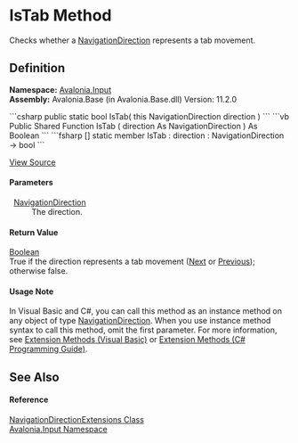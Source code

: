 # IsTab Method


Checks whether a <a href="T_Avalonia_Input_NavigationDirection">NavigationDirection</a> represents a tab movement.



## Definition
**Namespace:** <a href="N_Avalonia_Input">Avalonia.Input</a>  
**Assembly:** Avalonia.Base (in Avalonia.Base.dll) Version: 11.2.0

<Tabs groupId="api-code-preview">
<TabItem value="csharp" label="C#">
```csharp
public static bool IsTab(
	this NavigationDirection direction
)
```
</TabItem>
<TabItem value="vb" label="VB">
```vb
<ExtensionAttribute>
Public Shared Function IsTab ( 
	direction As NavigationDirection
) As Boolean
```
</TabItem>
<TabItem value="fsharp" label="F#">
```fsharp
[<ExtensionAttribute>]
static member IsTab : 
        direction : NavigationDirection -> bool 
```
</TabItem>
</Tabs>



<a href="https://github.com/AvaloniaUI/Avalonia/tree/master/src/Avalonia.Base/Input/NavigationDirection.cs#L71" title="View the source code">View Source</a>



#### Parameters
<dl><dt>  <a href="T_Avalonia_Input_NavigationDirection">NavigationDirection</a></dt><dd>The direction.</dd></dl>

#### Return Value
<a href="https://learn.microsoft.com/dotnet/api/system.boolean" target="_blank" rel="noopener noreferrer">Boolean</a>  
True if the direction represents a tab movement (<a href="T_Avalonia_Input_NavigationDirection">Next</a> or <a href="T_Avalonia_Input_NavigationDirection">Previous</a>); otherwise false.

#### Usage Note
In Visual Basic and C#, you can call this method as an instance method on any object of type <a href="T_Avalonia_Input_NavigationDirection">NavigationDirection</a>. When you use instance method syntax to call this method, omit the first parameter. For more information, see <a href="https://docs.microsoft.com/dotnet/visual-basic/programming-guide/language-features/procedures/extension-methods" target="_blank" rel="noopener noreferrer">Extension Methods (Visual Basic)</a> or <a href="https://docs.microsoft.com/dotnet/csharp/programming-guide/classes-and-structs/extension-methods" target="_blank" rel="noopener noreferrer">Extension Methods (C# Programming Guide)</a>.

## See Also


#### Reference
<a href="T_Avalonia_Input_NavigationDirectionExtensions">NavigationDirectionExtensions Class</a>  
<a href="N_Avalonia_Input">Avalonia.Input Namespace</a>  

